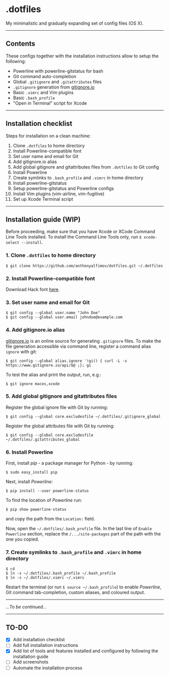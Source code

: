 # .dotfiles

My minimalistic and gradually expanding set of config files (OS X).

---

## Contents
These configs together with the installation instructions allow to setup the following:
- Powerline with powerline-gitstatus for bash
- Git command auto-completion
- Global `.gitignore` and `.gitattributes` files
- `.gitignore` generation from [gitignore.io](https://www.gitignore.io)
- Basic `.vimrc` and Vim plugins
- Basic `.bash_profile`
- "Open in Terminal" script for Xcode

---

## Installation checklist
Steps for installation on a clean machine:

1. Clone `.dotfiles` to home directory
2. Install Powerline-compatible font
3. Set user name and email for Git
4. Add gitignore.io alias
5. Add global gitignore and gitattributes files from `.dotfiles` to Git config
6. Install Powerline
7. Create symlinks to `.bash_profile` and `.vimrc` in home directory
8. Install powerline-gitstatus
9. Setup powerline-gitstatus and Powerline configs
10. Install Vim plugins (vim-airline, vim-fugitive)
11. Set up Xcode Terminal script

---

## Installation guide (WIP)

Before proceeding, make sure that you have Xcode or XCode Command Line Tools installed.
To install the Command Line Tools only, run `$ xcode-select --install`.

### 1. Clone `.dotfiles` to home directory
```
$ git clone https://github.com/anthonyalfimov/dotfiles.git ~/.dotfiles
```

### 2. Install Powerline-compatible font
Download Hack font [here](https://sourcefoundry.org/hack/).

### 3. Set user name and email for Git
```
$ git config --global user.name "John Doe"
$ git config --global user.email johndoe@example.com
```

### 4. Add gitignore.io alias
[gitignore.io](https://www.gitignore.io) is an online source for generating `.gitignore` files.
To make the file generation accessible via command line, register a command alias `ignore` with git:
```
$ git config --global alias.ignore '!gi() { curl -L -s https://www.gitignore.io/api/$@ ;}; gi
```
To test the alias and print the output, run, e.g.:
```
$ git ignore macos,xcode
```

### 5. Add global gitignore and gitattributes files
Register the global ignore file with Git by running:
```
$ git config --global core.excludesfile ~/.dotfiles/.gitignore_global
```
Register the global attributes file with Git by running:
```
$ git config --global core.excludesfile ~/.dotfiles/.gitattributes_global
```

### 6. Install Powerline
First, install *pip* - a package manager for Python - by running:
```
$ sudo easy_install pip
```

Next, install *Powerline*:

```
$ pip install --user powerline-status
```

To find the location of *Powerline* run:
```
$ pip show powerline-status
```
and copy the path from the `Location:` field.

Now, open the `~/.dotfiles/.bash_profile` file. In the last line of
`Enable Powerline` section, replace the `/.../site-packages` part of the path
with the one you copied.

### 7. Create symlinks to `.bash_profile` and `.vimrc` in home directory
```
$ cd
$ ln -s ~/.dotfiles/.bash_profile ~/.bash_profile
$ ln -s ~/.dotfiles/.vimrc ~/.vimrc
```

Restart the terminal (or run `$ source ~/.bash_profile`) to enable *Powerline*,
Git command tab-completion, custom aliases, and coloured output.

---

*...To be continued...*

---

## TO-DO
- [x] Add installation checklist
- [ ] Add full installation instructions
- [x] Add list of tools and features installed and configured by following the installation guide
- [ ] Add screenshots
- [ ] Automate the installation process
